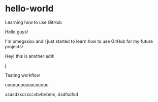 # hello-world
Learning how to use GitHub

Hello guys! 

I'm omegaxixx and I just started to learn how to use GitHub for my future projects!

Hey! this is another edit!

j

Testing workflow









uuuuuuuuuuuuuuuuu

asasdzxczxccvbvbnbmn,
dsdfsdfsd

